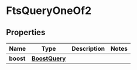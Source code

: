 

# FtsQueryOneOf2


## Properties

| Name | Type | Description | Notes |
|------------ | ------------- | ------------- | -------------|
|**boost** | [**BoostQuery**](BoostQuery.md) |  |  |



